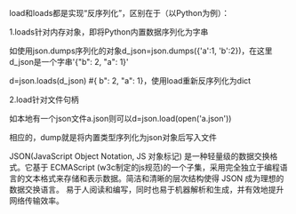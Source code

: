 load和loads都是实现“反序列化”，区别在于（以Python为例）：

1.loads针对内存对象，即将Python内置数据序列化为字串

如使用json.dumps序列化的对象d_json=json.dumps({'a':1, 'b':2})，在这里d_json是一个字串'{"b": 2, "a": 1}'

d=json.loads(d_json)  #{ b": 2, "a": 1}，使用load重新反序列化为dict

2.load针对文件句柄

如本地有一个json文件a.json则可以d=json.load(open('a.json'))

相应的，dump就是将内置类型序列化为json对象后写入文件

JSON(JavaScript Object Notation, JS 对象标记) 是一种轻量级的数据交换格式。它基于 ECMAScript (w3c制定的js规范)的一个子集，采用完全独立于编程语言的文本格式来存储和表示数据。简洁和清晰的层次结构使得 JSON 成为理想的数据交换语言。 易于人阅读和编写，同时也易于机器解析和生成，并有效地提升网络传输效率。